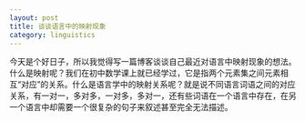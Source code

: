 ```yaml
---
layout: post
title: 谈谈语言中的映射现象
category: linguistics
---
```

今天是个好日子，所以我觉得写一篇博客谈谈自己最近对语言中映射现象的想法。什么是映射呢？我们在初中数学课上就已经学过，它是指两个元素集之间元素相互“对应”的关系。什么是语言学中的映射关系呢？就是说不同语言词语之间的对应关系，有一对一，多对多，一对多，多对一，还有些词语在一个语言中存在，在另一个语言中却需要一个很复杂的句子来叙述甚至完全无法描述。